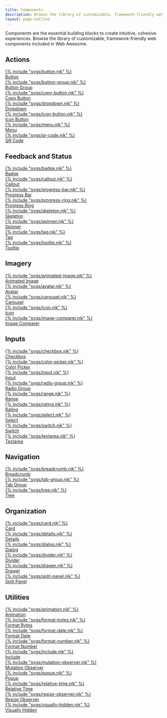 ```yaml
---
title: Components
description: Browse the library of customizable, framework-friendly web components included in Web Awesome.
layout: page-outline
---
```


<style>
  wa-card#drawer-card::part(header) {
    --spacing: 0;
    justify-content: flex-end;
    overflow: hidden;
  }
</style>

<p class="index-summary">Components are the essential building blocks to create intuitive, cohesive experiences. Browse the library of customizable, framework-friendly web components included in Web Awesome.</p>

<div class="index-grid">
  <h2 class="index-category">Actions</h2>
  <a href="/docs/components/button">
    <wa-card with-header>
      <div slot="header">
        {% include "svgs/button.njk" %}
      </div>
      <span class="page-name">Button</span>
    </wa-card>
  </a>
  <a href="/docs/components/button-group">
    <wa-card with-header>
      <div slot="header">
        {% include "svgs/button-group.njk" %}
      </div>
      <span class="page-name">Button Group</span>
    </wa-card>
  </a>
  <a href="/docs/components/copy-button">
    <wa-card with-header>
      <div slot="header">
        {% include "svgs/copy-button.njk" %}
      </div>
      <span class="page-name">Copy Button</span>
    </wa-card>
  </a>
  <a href="/docs/components/dropdown">
    <wa-card with-header>
      <div slot="header">
        {% include "svgs/dropdown.njk" %}
      </div>
      <span class="page-name">Dropdown</span>
    </wa-card>
  </a>
  <a href="/docs/components/icon-button">
    <wa-card with-header>
      <div slot="header">
        {% include "svgs/icon-button.njk" %}
      </div>
      <span class="page-name">Icon Button</span>
    </wa-card>
  </a>
  <a href="/docs/components/menu">
    <wa-card with-header>
      <div slot="header">
        {% include "svgs/menu.njk" %}
      </div>
      <span class="page-name">Menu</span>
    </wa-card>
  </a>
  <a href="/docs/components/qr-code">
    <wa-card with-header>
      <div slot="header">
        {% include "svgs/qr-code.njk" %}
      </div>
      <span class="page-name">QR Code</span>
    </wa-card>
  </a>

  <h2 class="index-category" style="grid-column: 1 / -1">Feedback and Status</h2>
  <a href="/docs/components/badge">
    <wa-card with-header>
      <div slot="header">
        {% include "svgs/badge.njk" %}
      </div>
      <span class="page-name">Badge</span>
    </wa-card>
  </a>
  <a href="/docs/components/callout">
    <wa-card with-header>
      <div slot="header">
        {% include "svgs/callout.njk" %}
      </div>
      <span class="page-name">Callout</span>
    </wa-card>
  </a>
  <a href="/docs/components/progress-bar">
    <wa-card with-header>
      <div slot="header">
        {% include "svgs/progress-bar.njk" %}
      </div>
      <span class="page-name">Progress Bar</span>
    </wa-card>
  </a>
  <a href="/docs/components/progress-ring">
    <wa-card with-header>
      <div slot="header">
        {% include "svgs/progress-ring.njk" %}
      </div>
      <span class="page-name">Progress Ring</span>
    </wa-card>
  </a>
  <a href="/docs/components/skeleton">
    <wa-card with-header>
      <div slot="header">
        {% include "svgs/skeleton.njk" %}
      </div>
      <span class="page-name">Skeleton</span>
    </wa-card>
  </a>
  <a href="/docs/components/spinner">
    <wa-card with-header>
      <div slot="header">
        {% include "svgs/spinner.njk" %}
      </div>
      <span class="page-name">Spinner</span>
    </wa-card>
  </a>
  <a href="/docs/components/tag">
    <wa-card with-header>
      <div slot="header">
        {% include "svgs/tag.njk" %}
      </div>
      <span class="page-name">Tag</span>
    </wa-card>
  </a>
  <a href="/docs/components/tooltip">
    <wa-card with-header>
      <div slot="header">
        {% include "svgs/tooltip.njk" %}
      </div>
      <span class="page-name">Tooltip</span>
    </wa-card>
  </a>

  <h2 class="index-category">Imagery</h2>
  <a href="/docs/components/animated-image">
    <wa-card with-header>
      <div slot="header">
        {% include "svgs/animated-image.njk" %}
      </div>
      <span class="page-name">Animated Image</span>
    </wa-card>
  </a>
  <a href="/docs/components/avatar">
    <wa-card with-header>
      <div slot="header">
        {% include "svgs/avatar.njk" %}
      </div>
      <span class="page-name">Avatar</span>
    </wa-card>
  </a>
  <a href="/docs/components/carousel">
    <wa-card with-header>
      <div slot="header">
        {% include "svgs/carousel.njk" %}
      </div>
      <span class="page-name">Carousel</span>
    </wa-card>
  </a>
  <a href="/docs/components/icon">
    <wa-card with-header>
      <div slot="header">
        {% include "svgs/icon.njk" %}
      </div>
      <span class="page-name">Icon</span>
    </wa-card>
  </a>
  <a href="/docs/components/image-comparer">
    <wa-card with-header>
      <div slot="header">
        {% include "svgs/image-comparer.njk" %}
      </div>
      <span class="page-name">Image Comparer</span>
    </wa-card>
  </a>

  <h2 class="index-category">Inputs</h2>
  <a href="/docs/components/checkbox">
    <wa-card with-header>
      <div slot="header">
        {% include "svgs/checkbox.njk" %}
      </div>
      <span class="page-name">Checkbox</span>
    </wa-card>
  </a>
  <a href="/docs/components/color-picker">
    <wa-card with-header>
      <div slot="header">
        {% include "svgs/color-picker.njk" %}
      </div>
      <span class="page-name">Color Picker</span>
    </wa-card>
  </a>
  <a href="/docs/components/input">
    <wa-card with-header>
      <div slot="header">
        {% include "svgs/input.njk" %}
      </div>
      <span class="page-name">Input</span>
    </wa-card>
  </a>
  <a href="/docs/components/radio-group">
    <wa-card with-header>
      <div slot="header">
        {% include "svgs/radio-group.njk" %}
      </div>
      <span class="page-name">Radio Group</span>
    </wa-card>
  </a>
  <a href="/docs/components/range">
    <wa-card with-header>
      <div slot="header">
        {% include "svgs/range.njk" %}
      </div>
      <span class="page-name">Range</span>
    </wa-card>
  </a>
  <a href="/docs/components/rating">
    <wa-card with-header>
      <div slot="header">
        {% include "svgs/rating.njk" %}
      </div>
      <span class="page-name">Rating</span>
    </wa-card>
  </a>
  <a href="/docs/components/select">
    <wa-card with-header>
      <div slot="header">
        {% include "svgs/select.njk" %}
      </div>
      <span class="page-name">Select</span>
    </wa-card>
  </a>
  <a href="/docs/components/switch">
    <wa-card with-header>
      <div slot="header">
        {% include "svgs/switch.njk" %}
      </div>
      <span class="page-name">Switch</span>
    </wa-card>
  </a>
  <a href="/docs/components/textarea">
    <wa-card with-header>
      <div slot="header">
        {% include "svgs/textarea.njk" %}
      </div>
      <span class="page-name">Textarea</span>
    </wa-card>
  </a>

  <h2 class="index-category">Navigation</h2>
  <a href="/docs/components/breadcrumb">
    <wa-card with-header>
      <div slot="header">
        {% include "svgs/breadcrumb.njk" %}
      </div>
      <span class="page-name">Breadcrumb</span>
    </wa-card>
  </a>
  <a href="/docs/components/tab-group">
    <wa-card with-header>
      <div slot="header">
        {% include "svgs/tab-group.njk" %}
      </div>
      <span class="page-name">Tab Group</span>
    </wa-card>
  </a>
  <a href="/docs/components/tree">
    <wa-card with-header>
      <div slot="header">
        {% include "svgs/tree.njk" %}
      </div>
      <span class="page-name">Tree</span>
    </wa-card>
  </a>

  <h2 class="index-category">Organization</h2>
  <a href="/docs/components/card">
    <wa-card with-header>
      <div slot="header">
        {% include "svgs/card.njk" %}
      </div>
      <span class="page-name">Card</span>
    </wa-card>
  </a>
  <a href="/docs/components/details">
    <wa-card with-header>
      <div slot="header">
        {% include "svgs/details.njk" %}
      </div>
      <span class="page-name">Details</span>
    </wa-card>
  </a>
  <a href="/docs/components/dialog">
    <wa-card with-header>
      <div slot="header">
        {% include "svgs/dialog.njk" %}
      </div>
      <span class="page-name">Dialog</span>
    </wa-card>
  </a>
  <a href="/docs/components/divider">
    <wa-card with-header>
      <div slot="header">
        {% include "svgs/divider.njk" %}
      </div>
      <span class="page-name">Divider</span>
    </wa-card>
  </a>
  <a href="/docs/components/drawer">
    <wa-card id="drawer-card">
      <div slot="header">
        {% include "svgs/drawer.njk" %}
      </div>
      <span class="page-name">Drawer</span>
    </wa-card>
  </a>
  <a href="/docs/components/split-panel">
    <wa-card with-header>
      <div slot="header">
        {% include "svgs/split-panel.njk" %}
      </div>
      <span class="page-name">Split Panel</span>
    </wa-card>
  </a>

  <h2 class="index-category">Utilities</h2>
  <a href="/docs/components/animation">
    <wa-card with-header>
      <div slot="header">
        {% include "svgs/animation.njk" %}
      </div>
      <span class="page-name">Animation</span>
    </wa-card>
  </a>
  <a href="/docs/components/format-bytes">
    <wa-card with-header>
      <div slot="header">
        {% include "svgs/format-bytes.njk" %}
      </div>
      <span class="page-name">Format Bytes</span>
    </wa-card>
  </a>
  <a href="/docs/components/format-date">
    <wa-card with-header>
      <div slot="header">
        {% include "svgs/format-date.njk" %}
      </div>
      <span class="page-name">Format Date</span>
    </wa-card>
  </a>
  <a href="/docs/components/format-number">
    <wa-card with-header>
      <div slot="header">
        {% include "svgs/format-number.njk" %}
      </div>
      <span class="page-name">Format Number</span>
    </wa-card>
  </a>
    <a href="/docs/components/include">
    <wa-card with-header>
      <div slot="header">
        {% include "svgs/include.njk" %}
      </div>
      <span class="page-name">Include</span>
    </wa-card>
  </a>
  <a href="/docs/components/mutation-observer">
    <wa-card with-header>
      <div slot="header">
        {% include "svgs/mutation-observer.njk" %}
      </div>
      <span class="page-name">Mutation Observer</span>
    </wa-card>
  </a>
  <a href="/docs/components/popup">
    <wa-card with-header>
      <div slot="header">
        {% include "svgs/popup.njk" %}
      </div>
      <span class="page-name">Popup</span>
    </wa-card>
  </a>
  <a href="/docs/components/relative-time">
    <wa-card with-header>
      <div slot="header">
        {% include "svgs/relative-time.njk" %}
      </div>
      <span class="page-name">Relative Time</span>
    </wa-card>
  </a>
  <a href="/docs/components/resize-observer">
    <wa-card with-header>
      <div slot="header">
        {% include "svgs/resize-observer.njk" %}
      </div>
      <span class="page-name">Resize Observer</span>
    </wa-card>
  </a>
  <a href="/docs/components/visually-hidden">
    <wa-card with-header>
      <div slot="header">
        {% include "svgs/visually-hidden.njk" %}
      </div>
      <span class="page-name">Visually Hidden</span>
    </wa-card>
  </a>
</div>